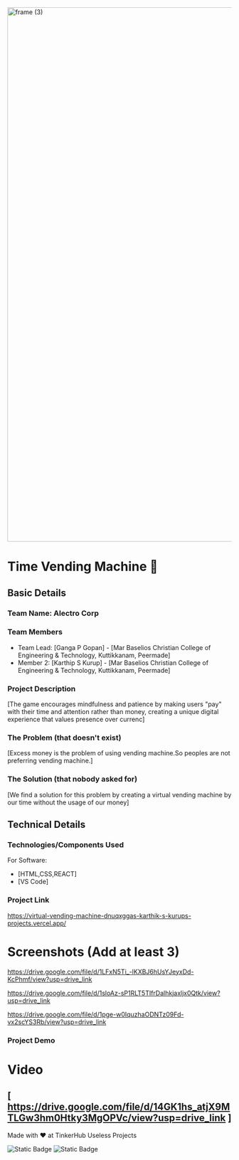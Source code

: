 <img width="3188" height="1202" alt="frame (3)" src="https://github.com/user-attachments/assets/517ad8e9-ad22-457d-9538-a9e62d137cd7" />


# Time Vending Machine 🎯


## Basic Details
### Team Name: Alectro Corp


### Team Members
- Team Lead: [Ganga P Gopan] - [Mar Baselios Christian College of Engineering & Technology, Kuttikkanam, Peermade]
- Member 2: [Karthip S Kurup] - [Mar Baselios Christian College of Engineering & Technology, Kuttikkanam, Peermade]

### Project Description
[The game encourages mindfulness and patience by making users "pay" with their time and attention rather than money, creating a unique digital experience that values presence over currenc]

### The Problem (that doesn't exist)
[Excess money is the problem of using vending machine.So peoples are not preferring vending machine.]

### The Solution (that nobody asked for)
[We find a solution for this problem by creating a virtual vending machine by our time without the usage of our money]

## Technical Details
### Technologies/Components Used
For Software:
- [HTML,CSS,REACT]
- [VS Code]

### Project Link
https://virtual-vending-machine-dnuqxggas-karthik-s-kurups-projects.vercel.app/

# Screenshots (Add at least 3)
https://drive.google.com/file/d/1LFxN5Ti_-lKXBJ6hUsYJeyxDd-KcPhmf/view?usp=drive_link

https://drive.google.com/file/d/1sloAz-sP1RLT5TIfrDalhkjaxljx0Qtk/view?usp=drive_link

https://drive.google.com/file/d/1pge-w0IquzhaODNTz09Fd-vx2scYS3Rb/view?usp=drive_link

### Project Demo
# Video
[ https://drive.google.com/file/d/14GK1hs_atjX9MTLGw3hm0Htky3MgOPVc/view?usp=drive_link ]
---
Made with ❤️ at TinkerHub Useless Projects 

![Static Badge](https://img.shields.io/badge/TinkerHub-24?color=%23000000&link=https%3A%2F%2Fwww.tinkerhub.org%2F)
![Static Badge](https://img.shields.io/badge/UselessProjects--25-25?link=https%3A%2F%2Fwww.tinkerhub.org%2Fevents%2FQ2Q1TQKX6Q%2FUseless%2520Projects)




